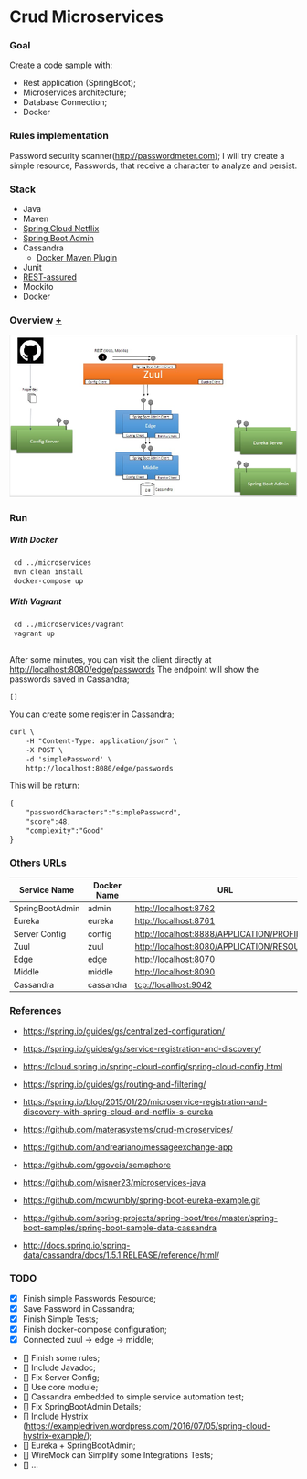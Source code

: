 # Crud Microservices

### Goal
Create a code sample with:
* Rest application (SpringBoot);
* Microservices architecture;
* Database Connection;
* Docker

### Rules implementation
 Password security scanner(http://passwordmeter.com);
 I will try create a simple resource, Passwords, that receive a character to analyze and persist.
  
### Stack
* Java
* Maven
* [Spring Cloud Netflix](http://cloud.spring.io/spring-cloud-netflix/spring-cloud-netflix.html)
* [Spring Boot Admin](http://codecentric.github.io/spring-boot-admin/1.4.6/)
* Cassandra
  * [Docker Maven Plugin](https://github.com/spotify/docker-maven-plugin)
* Junit
* [REST-assured](http://rest-assured.io/)
* Mockito
* Docker


### Overview [+](https://docs.google.com/presentation/d/10euTci4EeAG7pqutGsG4zeWMpcl3d74v4EmdWcTPBr0/edit?usp=sharing)
![alt tag](overview.jpg)
 

 
### Run
##### With Docker
``` 
 cd ../microservices
 mvn clean install
 docker-compose up

``` 
 
##### With Vagrant
``` 
 cd ../microservices/vagrant
 vagrant up
 
```
 
After some minutes, you can visit the client directly at [http://localhost:8080/edge/passwords](http://localhost:8080/edge/passwords) 
The endpoint will show the passwords saved in Cassandra;

```
[]
```

You can create some register in Cassandra;

```
curl \
    -H "Content-Type: application/json" \
    -X POST \
    -d 'simplePassword' \
    http://localhost:8080/edge/passwords
```

This will be return:

```
{
    "passwordCharacters":"simplePassword",
    "score":48,
    "complexity":"Good"
}
```

### Others URLs

 |  Service Name    | Docker Name  | URL                                                                 |
 |------------------|--------------|---------------------------------------------------------------------|
 | SpringBootAdmin  | admin        | [http://localhost:8762](http://localhost:8762)                      |
 | Eureka           | eureka       | [http://localhost:8761](http://localhost:8761)                      |
 | Server Config    | config       | [http://localhost:8888/APPLICATION/PROFILE](http://localhost:8888)  |
 | Zuul             | zuul         | [http://localhost:8080/APPLICATION/RESOURCE](http://localhost:8080) |
 | Edge             | edge         | [http://localhost:8070](http://localhost:8070)                      |
 | Middle           | middle       | [http://localhost:8090](http://localhost:8090)                      |
 | Cassandra        | cassandra    | [tcp://localhost:9042](tcp://localhost:9042)                        |
                                                                                                
                                                                                                
### References
* https://spring.io/guides/gs/centralized-configuration/
* https://spring.io/guides/gs/service-registration-and-discovery/
* https://cloud.spring.io/spring-cloud-config/spring-cloud-config.html

* https://spring.io/guides/gs/routing-and-filtering/
* https://spring.io/blog/2015/01/20/microservice-registration-and-discovery-with-spring-cloud-and-netflix-s-eureka

* https://github.com/materasystems/crud-microservices/
* https://github.com/andreariano/messageexchange-app
* https://github.com/ggoveia/semaphore
* https://github.com/wisner23/microservices-java
* https://github.com/mcwumbly/spring-boot-eureka-example.git

* https://github.com/spring-projects/spring-boot/tree/master/spring-boot-samples/spring-boot-sample-data-cassandra
* http://docs.spring.io/spring-data/cassandra/docs/1.5.1.RELEASE/reference/html/


### TODO
* [x] Finish simple Passwords Resource;
* [x] Save Password in Cassandra;
* [x] Finish Simple Tests;
* [x] Finish docker-compose configuration;
* [x] Connected zuul -> edge -> middle;
* [] Finish some rules;
* [] Include Javadoc;
* [] Fix Server Config; 
* [] Use core module;
* [] Cassandra embedded to simple service automation test;
* [] Fix SpringBootAdmin Details;
* [] Include Hystrix (https://exampledriven.wordpress.com/2016/07/05/spring-cloud-hystrix-example/);
* [] Eureka + SpringBootAdmin;
* [] WireMock can Simplify some Integrations Tests;
* [] ...


